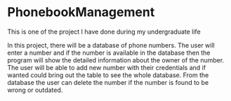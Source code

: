 # PhonebookManagement

This is one of the project I have done during my undergraduate life

In this project, there will be a database of phone numbers.
The user will enter a number and if the number is available in the database then the program will show the detailed information about the owner of the number.
The user will be able to add new number with their credentials and if wanted could bring out the table to see the whole database.
From the database the user can delete the number if the number is found to be wrong or outdated.
